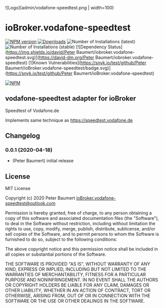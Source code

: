 ![Logo](admin/vodafone-speedtest.png | width=100)
# ioBroker.vodafone-speedtest

[![NPM version](http://img.shields.io/npm/v/iobroker.vodafone-speedtest.svg)](https://www.npmjs.com/package/iobroker.vodafone-speedtest)
[![Downloads](https://img.shields.io/npm/dm/iobroker.vodafone-speedtest.svg)](https://www.npmjs.com/package/iobroker.vodafone-speedtest)
![Number of Installations (latest)](http://iobroker.live/badges/vodafone-speedtest-installed.svg)
![Number of Installations (stable)](http://iobroker.live/badges/vodafone-speedtest-stable.svg)
[![Dependency Status](https://img.shields.io/david/Peter Baumert/iobroker.vodafone-speedtest.svg)](https://david-dm.org/Peter Baumert/iobroker.vodafone-speedtest)
[![Known Vulnerabilities](https://snyk.io/test/github/Peter Baumert/ioBroker.vodafone-speedtest/badge.svg)](https://snyk.io/test/github/Peter Baumert/ioBroker.vodafone-speedtest)

[![NPM](https://nodei.co/npm/iobroker.vodafone-speedtest.png?downloads=true)](https://nodei.co/npm/iobroker.vodafone-speedtest/)

## vodafone-speedtest adapter for ioBroker

Speedtest of Vodafone.de

Implements same technique as https://speedtest.vodafone.de

## Changelog

### 0.0.1 (2020-04-18)
* (Peter Baumert) initial release

## License
MIT License

Copyright (c) 2020 Peter Baumert <ioBroker.vodafone-speedtest@outlook.com>

Permission is hereby granted, free of charge, to any person obtaining a copy
of this software and associated documentation files (the "Software"), to deal
in the Software without restriction, including without limitation the rights
to use, copy, modify, merge, publish, distribute, sublicense, and/or sell
copies of the Software, and to permit persons to whom the Software is
furnished to do so, subject to the following conditions:

The above copyright notice and this permission notice shall be included in all
copies or substantial portions of the Software.

THE SOFTWARE IS PROVIDED "AS IS", WITHOUT WARRANTY OF ANY KIND, EXPRESS OR
IMPLIED, INCLUDING BUT NOT LIMITED TO THE WARRANTIES OF MERCHANTABILITY,
FITNESS FOR A PARTICULAR PURPOSE AND NONINFRINGEMENT. IN NO EVENT SHALL THE
AUTHORS OR COPYRIGHT HOLDERS BE LIABLE FOR ANY CLAIM, DAMAGES OR OTHER
LIABILITY, WHETHER IN AN ACTION OF CONTRACT, TORT OR OTHERWISE, ARISING FROM,
OUT OF OR IN CONNECTION WITH THE SOFTWARE OR THE USE OR OTHER DEALINGS IN THE
SOFTWARE.